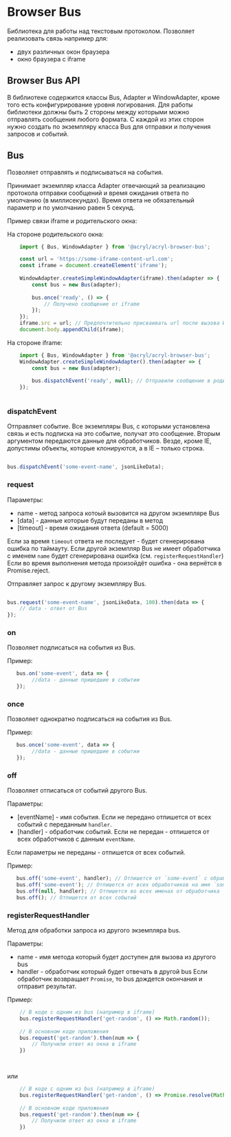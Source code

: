# Browser Bus     

Библиотека для работы над текстовым протоколом.
Позволяет реализовать связь например для:
 * двух различных окон браузера
 * окно браузера с iframe

## Browser Bus API

В библиотеке содержится классы Bus, Adapter и WindowAdapter, кроме того есть конфигурирование 
уровня логирования.
Для работы библиотеки должны быть 2 
стороны между которыми можно отправлять сообщения любого формата.
С каждой из этих сторон нужно создать по экземпляру класса Bus для отправки и получения
запросов и событий.

## Bus

Позволяет отправлять и подписываться на события. 

Принимает экземпляр класса Adapter отвечающий за реализацию протокола отправки сообщений 
и время ожидания ответа по умолчанию (в миллисекундах).
Время ответа не обязательный параметр и по умолчанию равен 5 секунд.

Пример связи iframe и родительского окна:

На стороне родительского окна:
```javascript
    import { Bus, WindowAdapter } from '@acryl/acryl-browser-bus';

    const url = 'https://some-iframe-content-url.com';
    const iframe = document.createElement('iframe');
    
    WindowAdapter.createSimpleWindowAdapter(iframe).then(adapter => {
        const bus = new Bus(adapter);
        
        bus.once('ready', () => {
            // Получено сообщение от iframe 
        });
    });
    iframe.src = url; // Предпочтительно присваивать url после вызова WindowAdapter.createSimpleWindowAdapter
    document.body.appendChild(iframe);
```
На стороне iframe:
```javascript
    import { Bus, WindowAdapter } from '@acryl/acryl-browser-bus';
    WindowAdapter.createSimpleWindowAdapter().then(adapter => {
        const bus = new Bus(adapter);
        
        bus.dispatchEvent('ready', null); // Отправили сообщение в родительское окно
    });
    
```

### dispatchEvent

Отправляет событие. Все экземпляры Bus, с которыми установлена связь и есть подписка на это событие, получат это сообщение.
Вторым аргументом передаются данные для обработчиков. 
Везде, кроме IE, допустимы объекты, которые клонируются, а в IE – только строка. 

```javascript

bus.dispatchEvent('some-event-name', jsonLikeData);

```

### request

Параметры:
+ name - метод запроса котоый вызовится на другом экземпляре Bus
+ [data] - данные которые будут переданы в метод
+ [timeout] - время ожидания ответа (default = 5000)

Если за время `timeout` ответа не последует - будет сгенерирована ошибка по таймауту.
Если другой экземпляр Bus не имеет обработчика с именем `name` будет сгенерирована ошибка 
(см. `registerRequestHandler`)
Если во время выполнения метода произойдёт ошибка - она вернётся в Promise.reject.

Отправляет запрос к другому экземпляру Bus.

```javascript

bus.request('some-event-name', jsonLikeData, 100).then(data => {
    // data - ответ от Bus 
});

```

### on
Позволяет подписаться на события из Bus.  

Пример:
```javascript
   bus.on('some-event', data => {
        //data - данные пришедшие в событии  
   });
```


### once
Позволяет однократно подписаться на события из Bus.  

Пример:
```javascript
   bus.once('some-event', data => {
        //data - данные пришедшие в событии  
   });
```

### off
Позволяет отписаться от событий другого Bus.

Параметры:
+ [eventName] - имя события. Если не передано отпишется от всех событий с переданным `handler`.  
+ [handler] - обработчик событий. Если не передан - отпишется от всех обработчиков с данным `eventName`.

Если параметры не переданы - отпишется от всех событий.

Пример:
```javascript
   bus.off('some-event', handler); // Отпишется от `some-event` с обработчиком `handler`
   bus.off('some-event'); // Отпишется от всех обработчиков на имя `some-event`
   bus.off(null, handler); // Отпишется во всех именах от обработчика `handler`
   bus.off(); // Отпишется от всех событий
```



### registerRequestHandler
Метод для обработки запроса из другого экземпляра bus.

Параметры:
+ name - имя метода который будет доступен для вызова из другого bus
+ handler - обработчик который будет отвечать в другой bus
Если обработчик возвращает `Promise`, то bus дождется окончания и отправит результат.

Пример:
```javascript
    // В коде c одним из bus (например в iframe)
    bus.registerRequestHandler('get-random', () => Math.random());
    
    // В основном коде приложения
    bus.request('get-random').then(num => {
        // Получили ответ из окна в iframe
    })

    
```

или

```javascript
    // В коде c одним из bus (например в iframe)
    bus.registerRequestHandler('get-random', () => Promise.resolve(Math.random()));
    
    // В основном коде приложения
    bus.request('get-random').then(num => {
        // Получили ответ из окна в iframe
    })

    
```